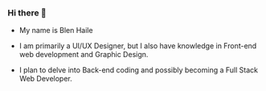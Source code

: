 ### Hi there 👋
- My name is Blen Haile

- I am primarily a UI/UX Designer, but I also have knowledge in Front-end web development and Graphic Design.

- I plan to delve into Back-end coding and possibly becoming a Full Stack Web Developer. 
<!--
**bhail300/bhail300** is a ✨ _special_ ✨ repository because its `README.md` (this file) appears on your GitHub profile.

Here are some ideas to get you started:

- 🔭 I’m currently working on ...
- 🌱 I’m currently learning ...
- 👯 I’m looking to collaborate on ...
- 🤔 I’m looking for help with ...
- 💬 Ask me about ...
- 📫 How to reach me: ...
- 😄 Pronouns: ...
- ⚡ Fun fact: ...
-->
